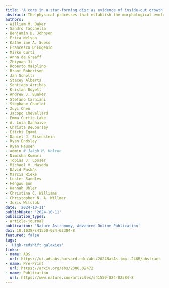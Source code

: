 ```yaml
---
title: 'A core in a star-forming disc as evidence of inside-out growth in the early Universe'
abstract: The physical processes that establish the morphological evolution and the structural diversity of galaxies are key unknowns in extragalactic astrophysics. Here we report the finding of the morphologically mature galaxy JADES-GS+53.18343−27.79097, which existed within the first {{< math >}}$700${{< /math >}} million years of the Universe's history. This star-forming galaxy with a stellar mass of {{< math >}}$400${{< /math >}} million solar masses consists of three components: a highly compact core with a half-light radius of less than {{< math >}}$100\ \mathrm{pc}${{< /math >}}, an actively star-forming disc with a radius of about {{< math >}}$400\ \mathrm{pc}${{< /math >}} and a star-forming clump, all of which show distinctive star-formation histories. The central stellar mass density of this galaxy is within a factor of {{< math >}}$2${{< /math >}} of the most massive present-day ellipticals, while being globally {{< math >}}$1,000${{< /math >}} times less massive. The radial profile of the specific star-formation rate is rising towards the outskirts. This evidence suggests a detection of the inside-out growth of a galaxy as a proto-bulge and a star-forming disc in the epoch of reionization.
authors:
- William M. Baker
- Sandro Tacchella
- Benjamin D. Johnson
- Erica Nelson
- Katherine A. Suess
- Francesco D'Eugenio
- Mirko Curti
- Anna de Graaff
- Zhiyuan Ji
- Roberto Maiolino
- Brant Robertson
- Jan Scholtz
- Stacey Alberts
- Santiago Arribas
- Kristan Boyett
- Andrew J. Bunker
- Stefano Carniani
- Stephane Charlot
- Zuyi Chen
- Jacopo Chevallard
- Emma Curtis-Lake
- A. Lola Danhaive
- Christa DeCoursey
- Eiichi Egami
- Daniel J. Eisenstein
- Ryan Endsley
- Ryan Hausen
- admin # Jakob M. Helton
- Nimisha Kumari
- Tobias J. Looser
- Michael V. Maseda
- Dávid Puskás
- Marcia Rieke
- Lester Sandles
- Fengwu Sun
- Hannah Übler
- Christina C. Williams
- Christopher N. A. Willmer
- Joris Witstok
date: '2024-10-11'
publishDate: '2024-10-11'
publication_types:
- article-journal
publication: 'Nature Astronomy, Advanced Online Publication'
doi: 10.1038/s41550-024-02384-8
featured: false
tags:
- 'High-redshift galaxies'
links:
- name: ADS
  url: https://ui.adsabs.harvard.edu/abs/2024NatAs.tmp..246B/abstract
- name: Pre-Print
  url: https://arxiv.org/abs/2306.02472
- name: Publication
  url: https://www.nature.com/articles/s41550-024-02384-8
---
```

